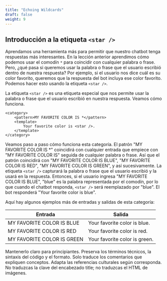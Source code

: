 ```yaml
---
title: "Echoing Wildcards"
draft: false
weight: 9
---
```


## Introducción a la etiqueta ```<star />```
Aprendamos una herramienta más para permitir que nuestro chatbot tenga respuestas más interesantes. En la lección anterior aprendimos cómo podemos usar el comodín ```*``` para coincidir con cualquier palabra o frase. Pero, ¿qué pasa si queremos usar la palabra o frase que el usuario escribió dentro de nuestra respuesta? Por ejemplo, si el usuario nos dice cuál es su color favorito, queremos que la respuesta del bot incluya ese color favorito. Podemos hacer esto usando la etiqueta ```<star />```.

La etiqueta ```<star />``` es una etiqueta especial que nos permite usar la palabra o frase que el usuario escribió en nuestra respuesta. Veamos cómo funciona.

```
<category>
    <pattern>MY FAVORITE COLOR IS *</pattern>
    <template>
        Your favorite color is <star />.
    </template>
</category>
```

Veamos paso a paso cómo funciona esta categoría. El patrón "MY FAVORITE COLOR IS *" coincidirá con cualquier entrada que empiece con "MY FAVORITE COLOR IS" seguida de cualquier palabra o frase. Así que el patrón coincidirá con "MY FAVORITE COLOR IS BLUE", "MY FAVORITE COLOR IS RED", "MY FAVORITE COLOR IS GREEN", y así sucesivamente. La etiqueta ```<star />``` capturará la palabra o frase que el usuario escribió y la usará en la respuesta. Entonces, si el usuario ingresa "MY FAVORITE COLOR IS BLUE", "blue" es la palabra representada por el comodín, por lo que cuando el chatbot responda, ```<star />``` será reemplazado por "blue". El bot responderá "Your favorite color is blue".

Aquí hay algunos ejemplos más de entradas y salidas de esta categoría:

Entrada | Salida 
---|--------------
MY FAVORITE COLOR IS BLUE | Your favorite color is blue.
MY FAVORITE COLOR IS RED | Your favorite color is red.
MY FAVORITE COLOR IS GREEN | Your favorite color is green.

Mantenerlo claro para principiantes. Preserva los términos técnicos, la sintaxis del código y el formato. Solo traduce los comentarios que expliquen conceptos. Adapta las referencias culturales según corresponda. No traduzcas la clave del encabezado title; no traduzcas el HTML de imágenes.